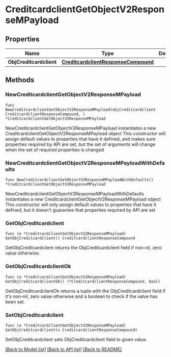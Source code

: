 # CreditcardclientGetObjectV2ResponseMPayload

## Properties

Name | Type | Description | Notes
------------ | ------------- | ------------- | -------------
**ObjCreditcardclient** | [**CreditcardclientResponseCompound**](CreditcardclientResponseCompound.md) |  | 

## Methods

### NewCreditcardclientGetObjectV2ResponseMPayload

`func NewCreditcardclientGetObjectV2ResponseMPayload(objCreditcardclient CreditcardclientResponseCompound, ) *CreditcardclientGetObjectV2ResponseMPayload`

NewCreditcardclientGetObjectV2ResponseMPayload instantiates a new CreditcardclientGetObjectV2ResponseMPayload object
This constructor will assign default values to properties that have it defined,
and makes sure properties required by API are set, but the set of arguments
will change when the set of required properties is changed

### NewCreditcardclientGetObjectV2ResponseMPayloadWithDefaults

`func NewCreditcardclientGetObjectV2ResponseMPayloadWithDefaults() *CreditcardclientGetObjectV2ResponseMPayload`

NewCreditcardclientGetObjectV2ResponseMPayloadWithDefaults instantiates a new CreditcardclientGetObjectV2ResponseMPayload object
This constructor will only assign default values to properties that have it defined,
but it doesn't guarantee that properties required by API are set

### GetObjCreditcardclient

`func (o *CreditcardclientGetObjectV2ResponseMPayload) GetObjCreditcardclient() CreditcardclientResponseCompound`

GetObjCreditcardclient returns the ObjCreditcardclient field if non-nil, zero value otherwise.

### GetObjCreditcardclientOk

`func (o *CreditcardclientGetObjectV2ResponseMPayload) GetObjCreditcardclientOk() (*CreditcardclientResponseCompound, bool)`

GetObjCreditcardclientOk returns a tuple with the ObjCreditcardclient field if it's non-nil, zero value otherwise
and a boolean to check if the value has been set.

### SetObjCreditcardclient

`func (o *CreditcardclientGetObjectV2ResponseMPayload) SetObjCreditcardclient(v CreditcardclientResponseCompound)`

SetObjCreditcardclient sets ObjCreditcardclient field to given value.



[[Back to Model list]](../README.md#documentation-for-models) [[Back to API list]](../README.md#documentation-for-api-endpoints) [[Back to README]](../README.md)


